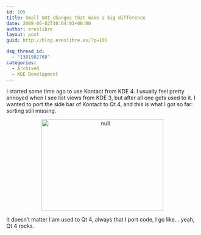 ```yaml
---
id: 105
title: Small GUI changes that make a big difference
date: 2008-06-02T10:04:01+00:00
author: ereslibre
layout: post
guid: http://blog.ereslibre.es/?p=105

dsq_thread_id:
  - "1301902708"
categories:
  - Archived
  - KDE Development
---
```

I started some time ago to use Kontact from KDE 4. I usually feel pretty annoyed when I see list views from KDE 3, but after all one gets used to it. I wanted to port the side bar of Kontact to Qt 4, and this is what I got so far: sorting still missing.

<center>
  <a href="http://media.ereslibre.es/2008/06/kontact.png" target=_blank><img src="http://media.ereslibre.es/2008/06/kontact.png" width="320" height="240" alt="null" /></a>
</center>

It doesn&#8217;t matter I am used to Qt 4, always that I port code, I go like&#8230; yeah, Qt 4 rocks.
